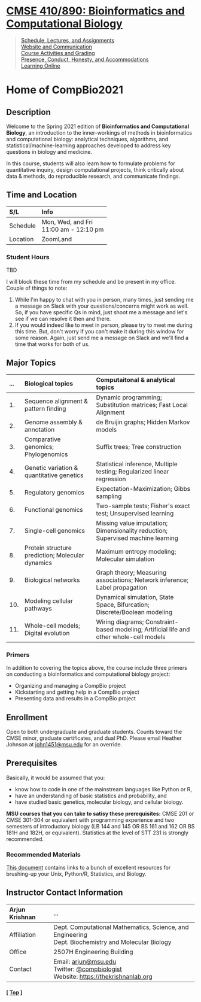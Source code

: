 # [CMSE 410/890: Bioinformatics and Computational Biology](https://github.com/krishnanlab/teaching/blob/master/2021-spring_compbio/README.md)

>[Schedule, Lectures, and Assignments](https://github.com/krishnanlab/teaching/blob/master/2021-spring_compbio/schedule-lectures-assignments.md)  
>[Website and Communication](https://github.com/krishnanlab/teaching/blob/master/2021-spring_compbio/website-communication.md)  
>[Course Activities and Grading](https://github.com/krishnanlab/teaching/blob/master/2021-spring_compbio/course-activities-grading.md)  
>[Presence, Conduct, Honesty, and Accommodations](https://github.com/krishnanlab/teaching/blob/master/2021-spring_compbio/policies.md)  
>[Learning Online](https://github.com/krishnanlab/teaching/blob/master/2021-spring_compbio/learning-online.md)  

# Home of CompBio2021

## Description
Welcome to the Spring 2021 edition of **Bioinformatics and Computational Biology**, an introduction to the inner-workings of methods in bioinformatics and computational biology: analytical techniques, algorithms, and statistical/machine-learning approaches developed to address key questions in biology and medicine.

In this course, students will also learn how to formulate problems for quantitative inquiry, design computational projects, think critically about data & methods, do reproducible research, and communicate findings.


## Time and Location
S/L | Info
:------------ | :------------
Schedule | Mon, Wed, and Fri</br>11:00 am - 12:10 pm
Location | ZoomLand

### Student Hours
TBD

I will block these time from my schedule and be present in my office. Couple of things to note:
1. While I'm happy to chat with you in person, many times, just sending me a message on Slack with your questions/concerns might work as well. So, if you have specific Qs in mind, just shoot me a message and let's see if we can resolve it then and there.
2. If you would indeed like to meet in person, please try to meet me during this time. But, don't worry if you can't make it during this window for some reason. Again, just send me a message on Slack and we'll find a time that works for both of us.


## Major Topics
| ... | Biological topics | Computaitonal & analytical topics |
| :- | :- | :- |
| 1. | Sequence alignment & pattern finding | Dynamic programming; Substitution matrices; Fast Local Alignment |
| 2. | Genome assembly & annotation | de Bruijin graphs; Hidden Markov models |
| 3. | Comparative genomics; Phylogenomics | Suffix trees; Tree construction |
| 4. | Genetic variation & quantitative genetics | Statistical inference, Multiple testing; Regularized linear regression |
| 5. | Regulatory genomics | Expectation-Maximization; Gibbs sampling |
| 6. | Functional genomics | Two-sample tests; Fisher's exact test; Unsupervised learning |
| 7. | Single-cell genomics | Missing value imputation; Dimensionality reduction; Supervised machine learning |
| 8. | Protein structure prediction; Molecular dynamics | Maximum entropy modeling; Molecular simulation |
| 9. | Biological networks | Graph theory; Measuring associations; Network inference; Label propagation |
| 10. | Modeling cellular pathways | Dynamical simulation, State Space, Bifurcation; Discrete/Boolean modeling |
| 11. | Whole-cell models; Digital evolution | Wiring diagrams; Constraint-based modeling; Artificial life and other whole-cell models |

### Primers
In addition to covering the topics above, the course include three primers on conducting a bioinformatics and computational biology project:
* Organizing and managing a CompBio project
* Kickstarting and getting help in a CompBio project
* Presenting data and results in a CompBio project


## Enrollment
Open to both undergraduate and graduate students. Counts toward the CMSE minor, graduate certificates, and dual PhD. Please email Heather Johnson at john1451@msu.edu for an override.


## Prerequisites
Basically, it would be assumed that you:
- know how to code in one of the mainstream languages like Python or R,
- have an understanding of basic statistics and probability, and
- have studied basic genetics, molecular biology, and cellular biology.

**MSU courses that you can take to satisy these prerequisites:** CMSE 201 or CMSE 301-304 or equivalent with programming experience and two semesters of introductory biology (LB 144 and 145 OR BS 161 and 162 OR BS 181H and 182H, or equivalent). Statistics at the level of STT 231 is strongly recommended.

### Recommended Materials
[This document](https://github.com/krishnanlab/teaching/blob/master/2021-spring_compbio/Additional-learning-resources.md) contains links to a bunch of excellent resources for brushing-up your Unix, Python/R, Statistics, and Biology.


## Instructor Contact Information
Arjun Krishnan | ...
:------------ | :------------
Affiliation | Dept. Computational Mathematics, Science, and Engineering</br>Dept. Biochemistry and Molecular Biology
Office | 2507H Engineering Building
Contact | Email: arjun@msu.edu</br>Twitter: [@compbiologist](https://twitter.com/compbiologist)</br>Website: https://thekrishnanlab.org


#### \[ [Top](https://github.com/krishnanlab/teaching/blob/master/2021-spring_compbio/README.md#cmse-410-890-bioinformatics-and-computational-biology) ]
